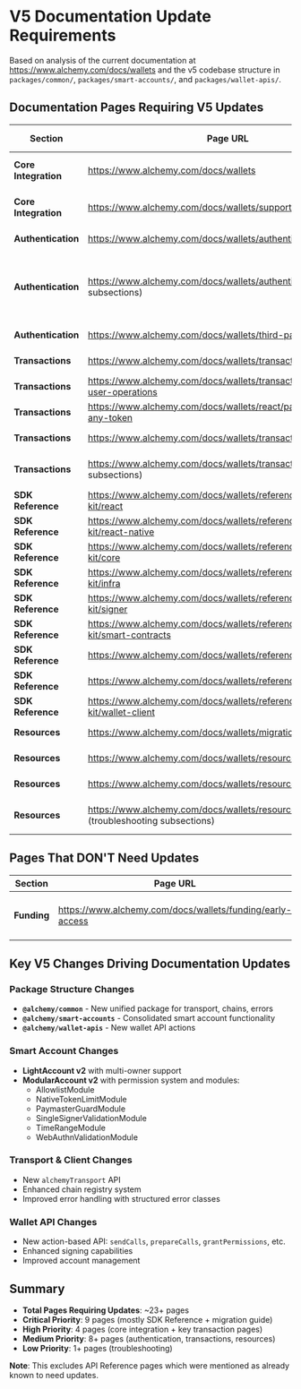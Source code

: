 # V5 Documentation Update Requirements

Based on analysis of the current documentation at https://www.alchemy.com/docs/wallets and the v5 codebase structure in `packages/common/`, `packages/smart-accounts/`, and `packages/wallet-apis/`.

## Documentation Pages Requiring V5 Updates

| Section              | Page URL                                                                       | Update Priority | Key Changes Needed                                                            |
| -------------------- | ------------------------------------------------------------------------------ | --------------- | ----------------------------------------------------------------------------- |
| **Core Integration** | https://www.alchemy.com/docs/wallets                                           | High            | Package names, imports, main overview                                         |
| **Core Integration** | https://www.alchemy.com/docs/wallets/supported-chains                          | High            | Chain handling changes from v4 to v5                                          |
| **Authentication**   | https://www.alchemy.com/docs/wallets/authentication/overview                   | High            | Import paths, client setup                                                    |
| **Authentication**   | https://www.alchemy.com/docs/wallets/authentication/* (all subsections)        | Medium          | Login methods, UI components, whitelabel, connectors, MFA, account management |
| **Authentication**   | https://www.alchemy.com/docs/wallets/third-party/signers                       | Medium          | Signer package structure changes                                              |
| **Transactions**     | https://www.alchemy.com/docs/wallets/transactions/overview                     | High            | Major changes to transaction handling                                         |
| **Transactions**     | https://www.alchemy.com/docs/wallets/transactions/send/batch-user-operations   | High            | Smart account API changes                                                     |
| **Transactions**     | https://www.alchemy.com/docs/wallets/react/pay-gas-with-any-token              | Medium          | Gas management changes                                                        |
| **Transactions**     | https://www.alchemy.com/docs/wallets/transactions/retries                      | Medium          | Client and transport changes                                                  |
| **Transactions**     | https://www.alchemy.com/docs/wallets/transactions/* (all other subsections)    | Medium          | Send, sponsor gas, 7702, low-level infra, third party infra                   |
| **SDK Reference**    | https://www.alchemy.com/docs/wallets/reference/account-kit/react               | Critical        | Account Kit React changes                                                     |
| **SDK Reference**    | https://www.alchemy.com/docs/wallets/reference/account-kit/react-native        | Critical        | React Native signer changes                                                   |
| **SDK Reference**    | https://www.alchemy.com/docs/wallets/reference/account-kit/core                | Critical        | Core package restructuring                                                    |
| **SDK Reference**    | https://www.alchemy.com/docs/wallets/reference/account-kit/infra               | Critical        | Transport and client changes                                                  |
| **SDK Reference**    | https://www.alchemy.com/docs/wallets/reference/account-kit/signer              | Critical        | Signer package separation                                                     |
| **SDK Reference**    | https://www.alchemy.com/docs/wallets/reference/account-kit/smart-contracts     | Critical        | Smart account changes                                                         |
| **SDK Reference**    | https://www.alchemy.com/docs/wallets/reference/aa-sdk/core                     | Critical        | Major package restructuring                                                   |
| **SDK Reference**    | https://www.alchemy.com/docs/wallets/reference/aa-sdk/ethers                   | Critical        | Potential deprecation/changes                                                 |
| **SDK Reference**    | https://www.alchemy.com/docs/wallets/reference/account-kit/wallet-client       | Critical        | New wallet APIs                                                               |
| **Resources**        | https://www.alchemy.com/docs/wallets/migration-guide                           | Critical        | V4→V5 migration content                                                       |
| **Resources**        | https://www.alchemy.com/docs/wallets/resources/features                        | Medium          | Feature changes in v5                                                         |
| **Resources**        | https://www.alchemy.com/docs/wallets/resources/types                           | Medium          | Type system changes                                                           |
| **Resources**        | https://www.alchemy.com/docs/wallets/resources/* (troubleshooting subsections) | Low             | General troubleshooting updates                                               |

## Pages That DON'T Need Updates

| Section     | Page URL                                                  | Reason                             |
| ----------- | --------------------------------------------------------- | ---------------------------------- |
| **Funding** | https://www.alchemy.com/docs/wallets/funding/early-access | Funding-specific, likely unchanged |

## Key V5 Changes Driving Documentation Updates

### Package Structure Changes

- **`@alchemy/common`** - New unified package for transport, chains, errors
- **`@alchemy/smart-accounts`** - Consolidated smart account functionality
- **`@alchemy/wallet-apis`** - New wallet API actions

### Smart Account Changes

- **LightAccount v2** with multi-owner support
- **ModularAccount v2** with permission system and modules:
  - AllowlistModule
  - NativeTokenLimitModule
  - PaymasterGuardModule
  - SingleSignerValidationModule
  - TimeRangeModule
  - WebAuthnValidationModule

### Transport & Client Changes

- New `alchemyTransport` API
- Enhanced chain registry system
- Improved error handling with structured error classes

### Wallet API Changes

- New action-based API: `sendCalls`, `prepareCalls`, `grantPermissions`, etc.
- Enhanced signing capabilities
- Improved account management

## Summary

- **Total Pages Requiring Updates**: ~23+ pages
- **Critical Priority**: 9 pages (mostly SDK Reference + migration guide)
- **High Priority**: 4 pages (core integration + key transaction pages)
- **Medium Priority**: 8+ pages (authentication, transactions, resources)
- **Low Priority**: 1+ pages (troubleshooting)

**Note**: This excludes API Reference pages which were mentioned as already known to need updates.
